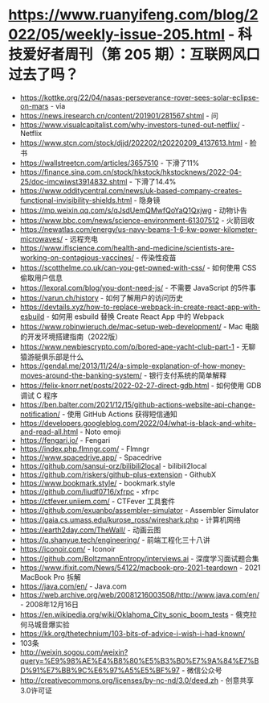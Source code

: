 # https://www.ruanyifeng.com/blog/2022/05/weekly-issue-205.html - 科技爱好者周刊（第 205 期）：互联网风口过去了吗？

- https://kottke.org/22/04/nasas-perseverance-rover-sees-solar-eclipse-on-mars - via
- https://news.iresearch.cn/content/201901/281567.shtml - 问
- https://www.visualcapitalist.com/why-investors-tuned-out-netflix/ - Netflix
- https://www.stcn.com/stock/djjd/202202/t20220209_4137613.html - 脸书
- https://wallstreetcn.com/articles/3657510 - 下滑了11%
- https://finance.sina.com.cn/stock/hkstock/hkstocknews/2022-04-25/doc-imcwiwst3914832.shtml - 下滑了14.4%
- https://www.odditycentral.com/news/uk-based-company-creates-functional-invisibility-shields.html - 隐身镜
- https://mp.weixin.qq.com/s/qJsdUemQMwfQoYaQ1Qxjwg - 动物讣告
- https://www.bbc.com/news/science-environment-61307512 - 火箭回收
- https://newatlas.com/energy/us-navy-beams-1-6-kw-power-kilometer-microwaves/ - 远程充电
- https://www.iflscience.com/health-and-medicine/scientists-are-working-on-contagious-vaccines/ - 传染性疫苗
- https://scotthelme.co.uk/can-you-get-pwned-with-css/ - 如何使用 CSS 偷取用户信息
- https://lexoral.com/blog/you-dont-need-js/ - 不需要 JavaScript 的5件事
- https://varun.ch/history - 如何了解用户的访问历史
- https://devtails.xyz/how-to-replace-webpack-in-create-react-app-with-esbuild - 如何用 esbuild 替换 Create React App 中的 Webpack
- https://www.robinwieruch.de/mac-setup-web-development/ - Mac 电脑的开发环境搭建指南（2022版）
- https://www.newbiescrypto.com/p/bored-ape-yacht-club-part-1 - 无聊猿游艇俱乐部是什么
- https://gendal.me/2013/11/24/a-simple-explanation-of-how-money-moves-around-the-banking-system/ - 银行支付系统的简单解释
- https://felix-knorr.net/posts/2022-02-27-direct-gdb.html - 如何使用 GDB 调试 C 程序
- https://ben.balter.com/2021/12/15/github-actions-website-api-change-notification/ - 使用 GitHub Actions 获得短信通知
- https://developers.googleblog.com/2022/04/what-is-black-and-white-and-read-all.html - Noto emoji
- https://fengari.io/ - Fengari
- https://index.php.flmngr.com/ - Flmngr
- https://www.spacedrive.app/ - Spacedrive
- https://github.com/sansui-orz/bilibili2local - bilibili2local
- https://github.com/riskers/github-plus-extension - GithubX
- https://www.bookmark.style/ - bookmark.style
- https://github.com/liudf0716/xfrpc - xfrpc
- https://ctfever.uniiem.com/ - CTFever 工具套件
- https://github.com/exuanbo/assembler-simulator - Assembler Simulator
- https://gaia.cs.umass.edu/kurose_ross/wireshark.php - 计算机网络
- https://earth2day.com/TheWall/ - 动画云图
- https://q.shanyue.tech/engineering/ - 前端工程化三十八讲
- https://iconoir.com/ - Iconoir
- https://github.com/BoltzmannEntropy/interviews.ai - 深度学习面试题合集
- https://www.ifixit.com/News/54122/macbook-pro-2021-teardown - 2021 MacBook Pro 拆解
- https://java.com/en/ - Java.com
- https://web.archive.org/web/20081216003508/http://www.java.com/en/ - 2008年12月16日
- https://en.wikipedia.org/wiki/Oklahoma_City_sonic_boom_tests - 俄克拉何马城音爆实验
- https://kk.org/thetechnium/103-bits-of-advice-i-wish-i-had-known/
 - 103条
- http://weixin.sogou.com/weixin?query=%E9%98%AE%E4%B8%80%E5%B3%B0%E7%9A%84%E7%BD%91%E7%BB%9C%E6%97%A5%E5%BF%97 - 微信公众号
- http://creativecommons.org/licenses/by-nc-nd/3.0/deed.zh - 创意共享3.0许可证